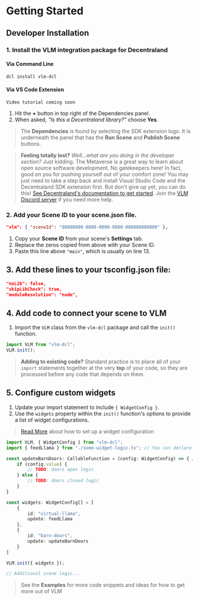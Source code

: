 # Getting Started

## Developer Installation

### **1. Install the VLM integration package for Decentraland**
#### Via Command Line

```
dcl install vlm-dcl
```

#### Via VS Code Extension

`Video tutorial coming soon`

1. Hit the **\+** button in top right of the Dependencies panel.
2. When asked, *"Is this a Decentraland library?"* choose **Yes**.

> The **Dependencies** is found by selecting the SDK extension logo. It is underneath the panel that has the **Run Scene** and **Publish Scene** buttons.

> **Feeling totally lost?** *Well...what are you doing in the developer section?* Just kidding. The Metaverse is a great way to learn about open source software development. No gatekeepers here! In fact, good on you for pushing yourself out of your comfort zone! You may just need to take a step back and install Visual Studio Code and the Decentraland SDK extension first. But don't give up yet, you can do this! [See Decentraland's documentation to get started](https://docs.decentraland.org/creator/development-guide/sdk-101/). Join the [VLM Discord server](https://discord.gg/hYzxFZmbvf) if you need more help.

### 2. Add your Scene ID to your scene.json file.
```json
"vlm": { "sceneId": "00000000-0000-0000-0000-000000000000" },
```

1. Copy your **Scene ID** from your scene's **Settings** tab.
2. Replace the zeros copied from above with your Scene ID.
3. Paste this line above `"main"`, which is usually on line 13.

## **3. Add these lines to your tsconfig.json file:**
```json
"noLib": false,
"skipLibCheck": true,
"moduleResolution": "node",
```

## **4. Add code to connect your scene to VLM**

1. Import the `VLM` class from the `vlm-dcl` package and call the `init()` function.
```typescript
import VLM from "vlm-dcl";
VLM.init();
```

> **Adding to existing code?** Standard practice is to place all of your `import` statements together at the very **top** of your code, so they are processed before any code that depends on them.

## **5. Configure custom widgets**

1. Update your import statement to include `{ WidgetConfig }`.
2. Use the `widgets` property within the `init()` function's options to provide a list of widget configurations.

 >[Read More](/widget/config.md) about how to set up a widget configuration

```typescript
import VLM, { WidgetConfig } from "vlm-dcl";
import { feedLlama } from "./some-widget-logic.ts"; // You can declare your widget-related functions in a different file...

const updateBarnDoors: CallableFunction = (config: WidgetConfig) => { // Or you can declare your widget-related functions within the same file.
    if (config.value) {
        // TODO: doors open logic
    } else {
        // TODO: doors closed logic
    }
}

const widgets: WidgetConfig[] = [
    {
        id: "virtual-llama",
        update: feedLlama
    },
    {
        id: "barn-doors",
        update: updateBarnDoors
    }
]

VLM.init({ widgets });

// Additional scene logic...
```

> See the **Examples** for more code snippets and ideas for how to get more out of VLM